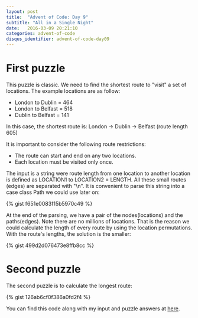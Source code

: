 ```yaml
---
layout: post
title:  "Advent of Code: Day 9"
subtitle: "All in a Single Night"
date:   2016-03-09 20:21:10
categories: advent-of-code
disqus_identifier: advent-of-code-day09
---
```

# First puzzle 
This puzzle is classic. We need to find the shortest route to "visit" a set of locations. The example locations are as follow:

- London to Dublin = 464
- London to Belfast = 518
- Dublin to Belfast = 141

In this case, the shortest route is:
London -> Dublin -> Belfast (route length 605)

It is important to consider the following route restrictions:

- The route can start and end on any two locations.
- Each location must be visited only once.

The input is a string were route length from one location to another location is defined as LOCATION1 to LOCATION2 = LENGTH. All these small routes (edges) are separated with "\\n". It is convenient to parse this string into a case class Path we could use later on:

{% gist f651e0083f15b5970c49 %}

At the end of the parsing, we have a pair of the nodes(locations) and the paths(edges). Note there are no millions of locations. That is the reason we could calculate the length of every route by using the location permutations. With the route's lengths, the solution is the smaller:

{% gist 499d2d076473e8ffb8cc %}

# Second puzzle

The second puzzle is to calculate the longest route:

{% gist 126ab6cf0f386a0fd2f4 %}

You can find this code along with my input and puzzle answers at [here](https://github.com/darienmt/advent-of-code/blob/master/scala/src/main/scala/Day09.sc).